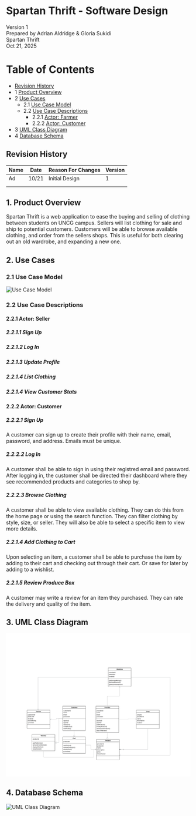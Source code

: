 # Spartan Thrift - Software Design 

Version 1  
Prepared by Adrian Aldridge & Gloria Sukidi\
Spartan Thrift\
Oct 21, 2025

Table of Contents
=================
* [Revision History](#revision-history)
* 1 [Product Overview](#1-product-overview)
* 2 [Use Cases](#2-use-cases)
  * 2.1 [Use Case Model](#21-use-case-model)
  * 2.2 [Use Case Descriptions](#22-use-case-descriptions)
    * 2.2.1 [Actor: Farmer](#221-actor-farmer)
    * 2.2.2 [Actor: Customer](#222-actor-customer) 
* 3 [UML Class Diagram](#3-uml-class-diagram)
* 4 [Database Schema](#4-database-schema)

## Revision History
| Name | Date    | Reason For Changes  | Version   |
| ---- | ------- | ------------------- | --------- |
|  Ad  |10/21    | Initial Design      |    1      |
|      |         |                     |           |
|      |         |                     |           |

## 1. Product Overview
Spartan Thrift is a web application to ease the buying and selling of clothing between students on UNCG campus. Sellers will list clothing for sale and ship to potential customers. Customers will be able to browse available clothing, and order from the sellers shops. This is useful for both clearing out an old wardrobe, and expanding a new one. 

## 2. Use Cases
### 2.1 Use Case Model
![Use Case Model](https://github.com/Spooky-8-Pack/CSC340Workspace/blob/aaldridge-milestone4/doc/Object%20Oriented%20Design/Use-Case-Model.png)

### 2.2 Use Case Descriptions

#### 2.2.1 Actor: Seller
##### 2.2.1.1 Sign Up

##### 2.2.1.2 Log In

##### 2.2.1.3 Update Profile

##### 2.2.1.4 List Clothing

##### 2.2.1.4 View Customer Stats


#### 2.2.2 Actor: Customer
##### 2.2.2.1 Sign Up
A customer can sign up to create their profile with their name, email, password, and address. Emails must be unique.
##### 2.2.2.2 Log In
A customer shall be able to sign in using their registred email and password. After logging in, the customer shall be directed their dashboard where they see recommended products and categories to shop by.
##### 2.2.2.3 Browse Clothing
A customer shall be able to view available clothing. They can do this from the home page or using the search function. They can filter clothing by style, size, or seller. They will also be able to select a specific item to view more details.
##### 2.2.1.4 Add Clothing to Cart
Upon selecting an item, a customer shall be able to purchase the item by adding to their cart and checking out through their cart. Or save for later by adding to a wishlist.
##### 2.2.1.5 Review Produce Box
A customer may write a review for an item they purchased. They can rate the delivery and quality of the item.

## 3. UML Class Diagram
![UML Class Diagram](https://github.com/Spooky-8-Pack/CSC340Workspace/blob/aaldridge-milestone4/doc/Object%20Oriented%20Design/UML-Diagram.png)
## 4. Database Schema
![UML Class Diagram]()